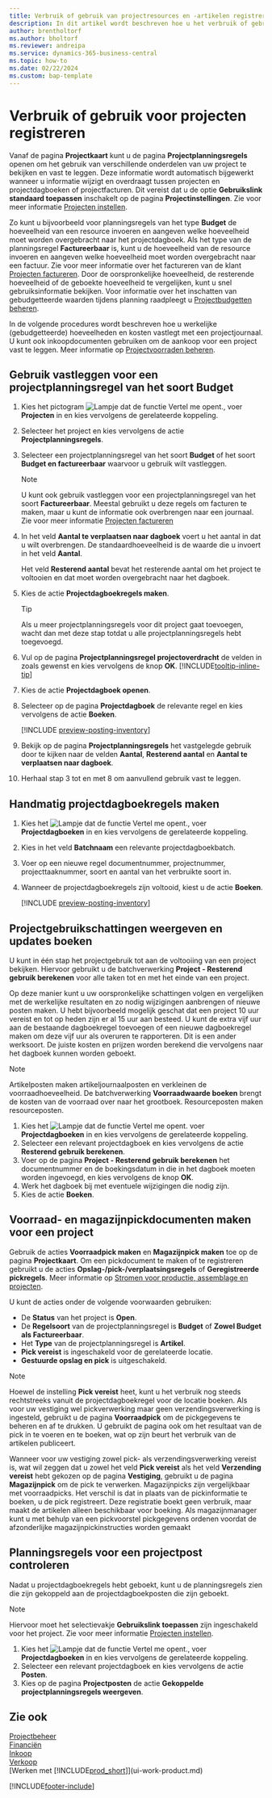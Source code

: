 ```yaml
---
title: Verbruik of gebruik van projectresources en -artikelen registreren
description: In dit artikel wordt beschreven hoe u het verbruik of gebruik van artikelen of resources voor projecten registreert in projectbeheer.
author: brentholtorf
ms.author: bholtorf
ms.reviewer: andreipa
ms.service: dynamics-365-business-central
ms.topic: how-to
ms.date: 02/22/2024
ms.custom: bap-template
---
```

# Verbruik of gebruik voor projecten registreren

Vanaf de pagina **Projectkaart** kunt u de pagina **Projectplanningsregels** openen om het gebruik van verschillende onderdelen van uw project te bekijken en vast te leggen. Deze informatie wordt automatisch bijgewerkt wanneer u informatie wijzigt en overdraagt tussen projecten en projectdagboeken of projectfacturen. Dit vereist dat u de optie **Gebruikslink standaard toepassen** inschakelt op de pagina **Projectinstellingen**. Zie voor meer informatie [Projecten instellen](projects-how-setup-jobs.md).  

Zo kunt u bijvoorbeeld voor planningsregels van het type **Budget** de hoeveelheid van een resource invoeren en aangeven welke hoeveelheid moet worden overgebracht naar het projectdagboek. Als het type van de planningsregel **Factureerbaar** is, kunt u de hoeveelheid van de resource invoeren en aangeven welke hoeveelheid moet worden overgebracht naar een factuur. Zie voor meer informatie over het factureren van de klant [Projecten factureren](projects-how-invoice-jobs.md). Door de oorspronkelijke hoeveelheid, de resterende hoeveelheid of de geboekte hoeveelheid te vergelijken, kunt u snel gebruiksinformatie bekijken. Voor informatie over het inschatten van gebudgetteerde waarden tijdens planning raadpleegt u [Projectbudgetten beheren](projects-how-manage-budgets.md).  

In de volgende procedures wordt beschreven hoe u werkelijke (gebudgetteerde) hoeveelheden en kosten vastlegt met een projectjournaal. U kunt ook inkoopdocumenten gebruiken om de aankoop voor een project vast te leggen. Meer informatie op [Projectvoorraden beheren](projects-how-manage-project-supplies.md).

## Gebruik vastleggen voor een projectplanningsregel van het soort Budget

1. Kies het pictogram ![Lampje dat de functie Vertel me opent.](media/ui-search/search_small.png "Vertel me wat u wilt doen"), voer **Projecten** in en kies vervolgens de gerelateerde koppeling.  
2. Selecteer het project en kies vervolgens de actie **Projectplanningsregels**. 
3. Selecteer een projectplanningsregel van het soort **Budget** of het soort **Budget en factureerbaar** waarvoor u gebruik wilt vastleggen.   

    > [!NOTE]
    > U kunt ook gebruik vastleggen voor een projectplanningsregel van het soort **Factureerbaar**. Meestal gebruikt u deze regels om facturen te maken, maar u kunt de informatie ook overbrengen naar een journaal. Zie voor meer informatie [Projecten factureren](projects-how-invoice-jobs.md) 

4. In het veld **Aantal te verplaatsen naar dagboek** voert u het aantal in dat u wilt overbrengen. De standaardhoeveelheid is de waarde die u invoert in het veld **Aantal**.

    Het veld **Resterend aantal** bevat het resterende aantal om het project te voltooien en dat moet worden overgebracht naar het dagboek.
5. Kies de actie **Projectdagboekregels maken**.

    > [!TIP]
    > Als u meer projectplanningsregels voor dit project gaat toevoegen, wacht dan met deze stap totdat u alle projectplanningsregels hebt toegevoegd.
6. Vul op de pagina **Projectplanningsregel projectoverdracht** de velden in zoals gewenst en kies vervolgens de knop **OK**. [!INCLUDE[tooltip-inline-tip](includes/tooltip-inline-tip_md.md)]
7. Kies de actie **Projectdagboek openen**.  
8. Selecteer op de pagina **Projectdagboek** de relevante regel en kies vervolgens de actie **Boeken**.

    [!INCLUDE [preview-posting-inventory](includes/preview-posting-inventory.md)]

9. Bekijk op de pagina **Projectplanningsregels** het vastgelegde gebruik door te kijken naar de velden **Aantal**, **Resterend aantal** en **Aantal te verplaatsen naar dagboek**.  
10. Herhaal stap 3 tot en met 8 om aanvullend gebruik vast te leggen.  

## Handmatig projectdagboekregels maken

1. Kies het ![Lampje dat de functie Vertel me opent.](media/ui-search/search_small.png "Vertel me wat u wilt doen"), voer **Projectdagboeken** in en kies vervolgens de gerelateerde koppeling.  
2. Kies in het veld **Batchnaam** een relevante projectdagboekbatch.  
3. Voer op een nieuwe regel documentnummer, projectnummer, projecttaaknummer, soort en aantal van het verbruikte soort in.  
4. Wanneer de projectdagboekregels zijn voltooid, kiest u de actie **Boeken**.  

    [!INCLUDE [preview-posting-inventory](includes/preview-posting-inventory.md)]

## Projectgebruikschattingen weergeven en updates boeken

U kunt in één stap het projectgebruik tot aan de voltooiing van een project bekijken. Hiervoor gebruikt u de batchverwerking **Project - Resterend gebruik berekenen** voor alle taken tot en met het einde van een project.  

Op deze manier kunt u uw oorspronkelijke schattingen volgen en vergelijken met de werkelijke resultaten en zo nodig wijzigingen aanbrengen of nieuwe posten maken. U hebt bijvoorbeeld mogelijk geschat dat een project 10 uur vereist en tot op heden zijn er al 15 uur aan besteed. U kunt de extra vijf uur aan de bestaande dagboekregel toevoegen of een nieuwe dagboekregel maken om deze vijf uur als overuren te rapporteren. Dit is een ander werksoort. De juiste kosten en prijzen worden berekend die vervolgens naar het dagboek kunnen worden geboekt.  

> [!NOTE]  
> Artikelposten maken artikeljournaalposten en verkleinen de voorraadhoeveelheid. De batchverwerking **Voorraadwaarde boeken** brengt de kosten van de voorraad over naar het grootboek. Resourceposten maken resourceposten.  

1. Kies het ![Lampje dat de functie Vertel me opent.](media/ui-search/search_small.png "Vertel me wat u wilt doen") voer **Projectdagboeken** in en kies vervolgens de gerelateerde koppeling.  
2. Selecteer een relevant projectdagboek en kies vervolgens de actie **Resterend gebruik berekenen**.  
3. Voer op de pagina **Project - Resterend gebruik berekenen** het documentnummer en de boekingsdatum in die in het dagboek moeten worden ingevoegd, en kies vervolgens de knop **OK**.  
4. Werk het dagboek bij met eventuele wijzigingen die nodig zijn.  
5. Kies de actie **Boeken**.

## Voorraad- en magazijnpickdocumenten maken voor een project

Gebruik de acties **Voorraadpick maken** en **Magazijnpick maken** toe op de pagina **Projectkaart**. Om een pickdocument te maken of te registreren gebruikt u de acties **Opslag-/pick-/verplaatsingsregels** of **Geregistreerde pickregels**. Meer informatie op [Stromen voor productie, assemblage en projecten](design-details-internal-warehouse-flows.md).

U kunt de acties onder de volgende voorwaarden gebruiken:

* De **Status** van het project is **Open**.
* De **Regelsoort** van de projectplanningsregel is **Budget** of **Zowel Budget als Factureerbaar**.
* Het **Type** van de projectplanningsregel is **Artikel**.
* **Pick vereist** is ingeschakeld voor de gerelateerde locatie.
* **Gestuurde opslag en pick** is uitgeschakeld.

> [!NOTE] 
> Hoewel de instelling **Pick vereist** heet, kunt u het verbruik nog steeds rechtstreeks vanuit de projectdagboekregel voor de locatie boeken. Als voor uw vestiging wel pickverwerking maar geen verzendingsverwerking is ingesteld, gebruikt u de pagina **Voorraadpick** om de pickgegevens te beheren en af te drukken. U gebruikt de pagina ook om het resultaat van de pick in te voeren en te boeken, wat op zijn beurt het verbruik van de artikelen publiceert. 
> 
> Wanneer voor uw vestiging zowel pick- als verzendingsverwerking vereist is, wat wil zeggen dat u zowel het veld **Pick vereist** als het veld **Verzending vereist** hebt gekozen op de pagina **Vestiging**, gebruikt u de pagina **Magazijnpick** om de pick te verwerken. Magazijnpicks zijn vergelijkbaar met voorraadpicks. Het verschil is dat in plaats van de pickinformatie te boeken, u de pick registreert. Deze registratie boekt geen verbruik, maar maakt de artikelen alleen beschikbaar voor boeking. Als magazijnmanager kunt u met behulp van een pickvoorstel pickgegevens ordenen voordat de afzonderlijke magazijnpickinstructies worden gemaakt

## Planningsregels voor een projectpost controleren

Nadat u projectdagboekregels hebt geboekt, kunt u de planningsregels zien die zijn gekoppeld aan de projectdagboekposten die zijn geboekt.

> [!NOTE]  
> Hiervoor moet het selectievakje **Gebruikslink toepassen** zijn ingeschakeld voor het project. Zie voor meer informatie [Projecten instellen](projects-how-setup-jobs.md).  

1. Kies het ![Lampje dat de functie Vertel me opent.](media/ui-search/search_small.png "Vertel me wat u wilt doen"), voer **Projectdagboeken** in en kies vervolgens de gerelateerde koppeling.  
2. Selecteer een relevant projectdagboek en kies vervolgens de actie **Posten**.  
3. Kies op de pagina **Projectposten** de actie **Gekoppelde projectplanningsregels weergeven**.

## Zie ook

[Projectbeheer](projects-manage-projects.md)  
[Financiën](finance.md)  
[Inkoop](purchasing-manage-purchasing.md)  
[Verkoop](sales-manage-sales.md)  
[Werken met [!INCLUDE[prod_short](includes/prod_short.md)]](ui-work-product.md)  

[!INCLUDE[footer-include](includes/footer-banner.md)]
